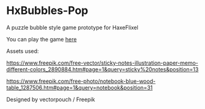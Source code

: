 # HxBubbles-Pop
A puzzle bubble style game prototype for HaxeFlixel 



You can play the game [here](https://harpwood.itch.io/hxbubbles-pop-a-game-prototype-for-haxeflixel)



Assets used:

https://www.freepik.com/free-vector/sticky-notes-illustration-paper-memo-different-colors_2890884.htm#page=1&query=sticky%20notes&position=13

https://www.freepik.com/free-photo/notebook-blue-wood-table_1287506.htm#page=1&query=notebook&position=31

Designed by vectorpouch / Freepik